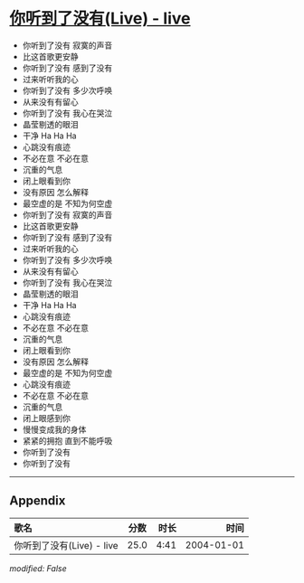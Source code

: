 # [你听到了没有(Live) - live](https://music.163.com/song?id=66567)

* 你听到了没有 寂寞的声音
* 比这首歌更安静
* 你听到了没有 感到了没有
* 过来听听我的心
* 你听到了没有 多少次呼唤
* 从来没有有留心
* 你听到了没有 我心在哭泣
* 晶莹剔透的眼泪
* 干净 Ha Ha Ha
* 心跳没有痕迹
* 不必在意 不必在意
* 沉重的气息
* 闭上眼看到你
* 没有原因 怎么解释
* 最空虚的是 不知为何空虚
* 你听到了没有 寂寞的声音
* 比这首歌更安静
* 你听到了没有 感到了没有
* 过来听听我的心
* 你听到了没有 多少次呼唤
* 从来没有有留心
* 你听到了没有 我心在哭泣
* 晶莹剔透的眼泪
* 干净 Ha Ha Ha
* 心跳没有痕迹
* 不必在意 不必在意
* 沉重的气息
* 闭上眼看到你
* 没有原因 怎么解释
* 最空虚的是 不知为何空虚
* 心跳没有痕迹
* 不必在意 不必在意
* 沉重的气息
* 闭上眼感到你
* 慢慢变成我的身体
* 紧紧的拥抱 直到不能呼吸
* 你听到了没有
* 你听到了没有


---

## Appendix

|歌名|分数|时长|时间|
|:---|:---:|---:|---:|
|你听到了没有(Live) - live|25.0|4:41|2004-01-01

*modified: False*
